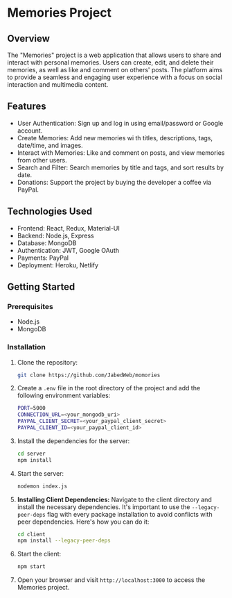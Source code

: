 # Memories Project

## Overview
The "Memories" project is a web application that allows users to share and interact with personal memories. Users can create, edit, and delete their memories, as well as like and comment on others' posts. The platform aims to provide a seamless and engaging user experience with a focus on social interaction and multimedia content.

## Features
- User Authentication: Sign up and log in using email/password or Google account.
- Create Memories: Add new memories wi th titles, descriptions, tags, date/time, and images.
- Interact with Memories: Like and comment on posts, and view memories from other users.
- Search and Filter: Search memories by title and tags, and sort results by date.
- Donations: Support the project by buying the developer a coffee via PayPal.

## Technologies Used
- Frontend: React, Redux, Material-UI
- Backend: Node.js, Express
- Database: MongoDB
- Authentication: JWT, Google OAuth
- Payments: PayPal
- Deployment: Heroku, Netlify

## Getting Started
### Prerequisites
- Node.js
- MongoDB

### Installation
1. Clone the repository:
    ```sh
    git clone https://github.com/JabedWeb/momories
    ```

2. Create a `.env` file in the root directory of the project and add the following environment variables:
    ```sh
    PORT=5000
    CONNECTION_URL=<your_mongodb_uri>
    PAYPAL_CLIENT_SECRET=<your_paypal_client_secret>
    PAYPAL_CLIENT_ID=<your_paypal_client_id>
    ```

3. Install the dependencies for the server:
    ```sh
    cd server
    npm install
    ```

4. Start the server:
    ```sh
    nodemon index.js
    ```

5. **Installing Client Dependencies:**
   Navigate to the client directory and install the necessary dependencies. It's important to use the `--legacy-peer-deps` flag with every package installation to avoid conflicts with peer dependencies. Here's how you can do it:

   ```sh
   cd client
   npm install --legacy-peer-deps
   ```

6. Start the client:
    ```sh
    npm start
    ```

7. Open your browser and visit `http://localhost:3000` to access the Memories project.
